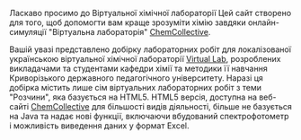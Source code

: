 Ласкаво просимо до Віртуальної хімічної лабораторії
Цей сайт створено для того, щоб допомогти вам краще зрозуміти хімію завдяки онлайн-симуляції "Віртуальна лабораторія" <a href="https://chemcollective.org">ChemCollective</a>.

Вашій увазі представлено добірку лабораторних робіт для локалізованої українською віртуальної хімічної лабораторії <a href="https://kdpu.edu.ua/khimii-ta-metodyky-ii-navchannia/tsikava-khimiia/dlia-vseznaiok/5928-virtualna-khimichna-laboratoriia.html">Virtual Lab</a>, розроблених викладачами та студентами кафедри хімії та методики її навчання Криворізького державного педагогічного університету. Наразі ця добірка містить лише сім віртуальних лабораторних робіт з теми "Розчини", яка базується на HTML5.
HTML5 версія, доступна на веб-сайті <a href="https://chemcollective.org/vlab">ChemCollective</a> для більшості видів діяльності, більше не базується на Java та надає нові функції, включаючи вбудований спектрофотометр і можливість виведення даних у формат Excel.
